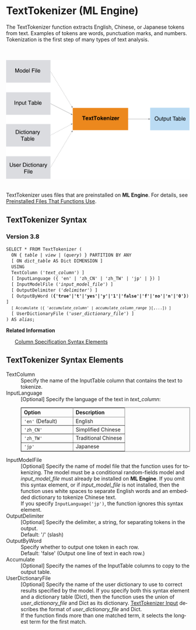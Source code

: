 <div class="nested0" aria-labelledby="ariaid-title1" topicindex="1" topicid="cqz1507574499386" id="cqz1507574499386"><h1 class="title topictitle1" id="ariaid-title1">TextTokenizer (ML Engine)</h1><div class="body conbody">
<p class="p">The TextTokenizer function extracts English, Chinese, or Japanese tokens
			from text. Examples of tokens are words, punctuation marks, and numbers. Tokenization is
			the first step of many types of text analysis.</p><div class="fig fignone" id="cqz1507574499386__fig_ofl_2gh_4w"><div class="caption"></div><br clear="none"></br><img class="image" id="cqz1507574499386__image_ezs_2gh_4w" src="wgd1466005661569.svg" alt="How Machine Learning Engine function TextTokenizer works"></img><br clear="none"></br></div>
<p class="p">TextTokenizer uses files that are preinstalled on <span><b>ML Engine</b></span>. For details, see <a href="tzu1557778477026.md">Preinstalled Files That Functions Use</a>.</p></div><div class="topic reference nested1" aria-labelledby="ariaid-title2" topicindex="2" topicid="exw1507574589741" xml:lang="en-us" lang="en-us" id="exw1507574589741">
<h2 class="title topictitle2" id="ariaid-title2">TextTokenizer Syntax</h2><div class="body refbody"><div class="section" id="exw1507574589741__section_N1000E_N1000C_N10001">
<h3 class="title sectiontitle">Version <span>3.8</span></h3><pre class="pre codeblock" xml:space="preserve"><code>SELECT * FROM TextTokenizer (
  <span>ON { <var class="keyword varname">table</var> | <var class="keyword varname">view</var> | (<var class="keyword varname">query</var>) }</span> PARTITION BY ANY
  [ ON <var class="keyword varname">dict_table</var> AS Dict DIMENSION ]
  USING
  TextColumn ('<var class="keyword varname">text_column</var>') ]
  [ InputLanguage ({ 'en' | 'zh_CN' | 'zh_TW' | 'jp' | }) ]
  [ InputModelFile ('<var class="keyword varname">input_model_file</var>') ]
  [ OutputDelimiter ('<var class="keyword varname">delimiter</var>') ]
  [ OutputByWord (<span><b>{'true'|'t'|'yes'|'y'|'1'|'false'|'f'|'no'|'n'|'0'}</b></span>) ]
  <code class="ph codeph">[ Accumulate ({ '<var class="keyword varname">accumulate_column</var>' | <var class="keyword varname">accumulate_column_range</var> }[,...]) ]</code>
  [ UserDictionaryFile ('<var class="keyword varname">user_dictionary_file</var>') ]
) AS <var class="keyword varname">alias</var>;</code></pre></div></div><div class="related-links"><div class="linklistheader"><p></p><b>Related Information</b></div>
<ul class="linklist linklist relinfo"><div class="linklistmember"><a href="ndv1557782188375.md">Column Specification Syntax Elements</a></div></ul></div></div><div class="topic reference nested1" aria-labelledby="ariaid-title3" topicindex="3" topicid="wht1507574656875" xml:lang="en-us" lang="en-us" id="wht1507574656875">
<h2 class="title topictitle2" id="ariaid-title3">TextTokenizer Syntax Elements</h2><div class="body refbody"><div class="section" id="wht1507574656875__section_N10011_N1000E_N10001"><dl class="dl parml"><dt class="dt pt dlterm">TextColumn</dt><dd class="dd pd">Specify the name of the InputTable column that contains the text to tokenize.</dd><dt class="dt pt dlterm">InputLanguage</dt><dd class="dd pd">[Optional] Specify the language of the text in <var class="keyword varname">text_column</var>:
<div class="tablenoborder"><table cellpadding="4" cellspacing="0" summary="" id="wht1507574656875__table_x3n_flz_fdb" class="table" frame="border" border="1" rules="all"><div class="caption"></div><colgroup span="1"><col style="width:50%" span="1"></col><col style="width:50%" span="1"></col></colgroup><thead class="thead" style="text-align:left;"><tr class="row"><th class="entry cellrowborder" style="vertical-align:top;" id="d64721e179" rowspan="1" colspan="1">Option</th><th class="entry cellrowborder" style="vertical-align:top;" id="d64721e181" rowspan="1" colspan="1">Description</th></tr></thead><tbody class="tbody"><tr class="row"><td class="entry cellrowborder" style="vertical-align:top;" headers="d64721e179" rowspan="1" colspan="1"><code class="ph codeph">'en'</code> (Default)</td><td class="entry cellrowborder" style="vertical-align:top;" headers="d64721e181" rowspan="1" colspan="1">English</td></tr><tr class="row"><td class="entry cellrowborder" style="vertical-align:top;" headers="d64721e179" rowspan="1" colspan="1"><code class="ph codeph">'zh_CN'</code></td><td class="entry cellrowborder" style="vertical-align:top;" headers="d64721e181" rowspan="1" colspan="1">Simplified Chinese</td></tr><tr class="row"><td class="entry cellrowborder" style="vertical-align:top;" headers="d64721e179" rowspan="1" colspan="1"><code class="ph codeph">'zh_TW'</code></td><td class="entry cellrowborder" style="vertical-align:top;" headers="d64721e181" rowspan="1" colspan="1">Traditional Chinese</td></tr><tr class="row"><td class="entry cellrowborder" style="vertical-align:top;" headers="d64721e179" rowspan="1" colspan="1"><code class="ph codeph">'jp'</code></td><td class="entry cellrowborder" style="vertical-align:top;" headers="d64721e181" rowspan="1" colspan="1">Japanese</td></tr></tbody></table></div></dd><dt class="dt pt dlterm">InputModelFile</dt><dd class="dd pd">[Optional] Specify the name of model file that the function uses for tokenizing. The model must be a conditional random-fields model and <var class="keyword varname">input_model_file</var> must already be installed on <span><b>ML Engine</b></span>. If you omit this syntax element, or if <var class="keyword varname">input_model_file</var> is not installed, then the function uses white spaces to separate English words and an embedded dictionary to tokenize Chinese text.</dd><dd class="dd pd ddexpand">If you specify <code class="ph codeph">InputLanguage('jp')</code>, the function ignores this syntax element.</dd><dt class="dt pt dlterm">OutputDelimiter</dt><dd class="dd pd">[Optional] Specify the delimiter, a string, for separating tokens in the output.</dd><dd class="dd pd ddexpand">Default: '/' (slash)</dd><dt class="dt pt dlterm">OutputByWord</dt><dd class="dd pd">Specify whether to output one token in each row.</dd><dd class="dd pd ddexpand">Default: 'false' (Output one line of text in each row.)</dd><dt class="dt pt dlterm">Accumulate</dt><dd class="dd pd">[Optional] Specify the names of the InputTable columns to copy to the output table.</dd><dt class="dt pt dlterm">UserDictionaryFile</dt><dd class="dd pd">[Optional] Specify the name of the user dictionary to use to correct results specified by the model. If you specify both this syntax element and a dictionary table (Dict), then the function uses the union of <var class="keyword varname">user_dictionary_file</var> and Dict as its dictionary. <a href="cyf1542663565904.md">TextTokenizer Input</a> describes the format of <var class="keyword varname">user_dictionary_file</var> and Dict.</dd><dd class="dd pd ddexpand">If the function finds more than one matched term, it selects the longest term for the first match.</dd></dl></div></div></div></div>
